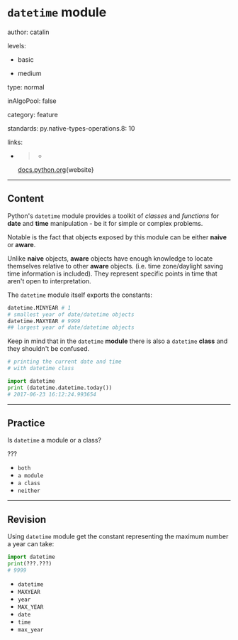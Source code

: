 # `datetime` module
author: catalin

levels:

  - basic

  - medium

type: normal

inAlgoPool: false

category: feature

standards:
  py.native-types-operations.8: 10

links:

  - >-
    [docs.python.org](https://docs.python.org/3.5/library/datetime.html){website}

---
## Content

Python's `datetime` module provides a toolkit of *classes* and *functions* for **date** and **time** manipulation - be it for simple or complex problems.

Notable is the fact that objects exposed by this module can be either **naive** or **aware**.

Unlike **naive** objects, **aware** objects have enough knowledge to locate themselves relative to other **aware** objects. (i.e. time zone/daylight saving time information is included).
They represent specific points in time that aren't open to interpretation.

The `datetime` module itself exports the constants:
```python
datetime.MINYEAR # 1
# smallest year of date/datetime objects
datetime.MAXYEAR # 9999
## largest year of date/datetime objects
```

Keep in mind that in the `datetime` **module** there is also a `datetime` **class** and they shouldn't be confused.
```python
# printing the current date and time
# with datetime class

import datetime
print (datetime.datetime.today())
# 2017-06-23 16:12:24.993654
```

---
## Practice

Is `datetime` a module or a class?

???

* `both`
* `a module`
* `a class`
* `neither`

---
## Revision

Using `datetime` module get the constant representing the maximum number a year can take:
```py
import datetime
print(???.???)
# 9999
```

* `datetime`
* `MAXYEAR`
* `year`
* `MAX_YEAR`
* `date`
* `time`
* `max_year`
